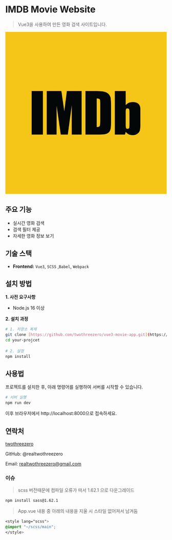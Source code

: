 # IMDB Movie Website

> Vue3을 사용하여 만든 영화 검색 사이트입니다.

![메인](./img/imdb.png)

## 주요 기능

- 실시간 영화 검색
- 검색 필터 제공
- 자세한 영화 정보 보기

## 기술 스택

- **Frontend:** `Vue3`, `SCSS` ,`Babel`, `Webpack`

## 설치 방법

**1. 사전 요구사항**

- Node.js 16 이상

**2. 설치 과정**

```bash
# 1. 저장소 복제
git clone [https://github.com/twothreezero/vue3-movie-app.git](https://github.com/twothreezero/vue3-movie-app)
cd your-projcet

# 2. 설정
npm install
```

## 사용법

프로젝트를 설치한 후, 아래 명령어를 실행하여 서버를 시작할 수 있습니다.

```bash
# 서버 실행
npm run dev
```

이후 브라우저에서 http://localhost:8000으로 접속하세요.

## 연락처

[twothreezero](https://github.com/twothreezero)

GitHub: @realtwothreezero

Email: realtwothreezero@gmail.com

### 이슈

> scss 버전때문에 컴파일 오류가 떠서 1.62.1 으로 다운그레이드

```bash
npm install sass@1.62.1
```

> App.vue 내용 중 아래의 내용을 지울 시 스타일 없어져서 남겨둠

```CSS
<style lang="scss">
@import "~/scss/main";
</style>
```
